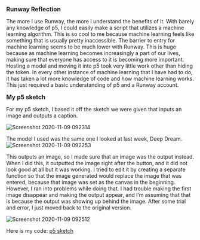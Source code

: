 <span style= "font-size:16px">**Runway Reflection**</span> 

The more I use Runway, the more I understand the benefits of it. With barely any knowledge of p5, I could easily make a script that utilizes a machine learning algorithm. This is so cool to me because machine learning feels like something that is usually pretty inaccessible. The barrier to entry for machine learning seems to be much lower with Runway. This is huge because as machine learning becomes increasingly a part of our lives, making sure that everyone has access to it is becoming more important. Hosting a model and moving it into p5 took very little work other than hiding the token. In every other instance of machine learning that I have had to do, it has taken a lot more knowledge of code and how machine learning works. This just required a basic understanding of p5 and a Runway account.

<span style= "font-size:16px">**My p5 sketch**</span> 

For my p5 sketch, I based it off the sketch we were given that inputs an image and outputs a caption. 

![Screenshot 2020-11-09 092314](https://user-images.githubusercontent.com/70911079/98554820-2c9af880-226f-11eb-8260-707f33c7a79c.png)

The model I used was the same one I looked at last week, Deep Dream. 
![Screenshot 2020-11-09 092253](https://user-images.githubusercontent.com/70911079/98554870-391f5100-226f-11eb-9aac-cbb40ae1e561.png)

This outputs an image, so I made sure that an image was the output instead. When I did this, it outputted the image right after the button, and it did not look good at all but it was working. I tried to edit it by creating a separate function so that the image generated would replace the image that was entered, because that image was set as the canvas in the beginning. However, I ran into problems while doing that. I had trouble making the first image disappear and making the output appear, and I’m assuming that that is because the output was showing up behind the image. After some trial and error, I just moved back to the original version. 

![Screenshot 2020-11-09 092512](https://user-images.githubusercontent.com/70911079/98554829-2e64bc00-226f-11eb-8bb6-c98a3307b9fe.png)

Here is my code: [p5 sketch](https://editor.p5js.org/aramakrishnan/sketches/Mn7u3CsdS)

